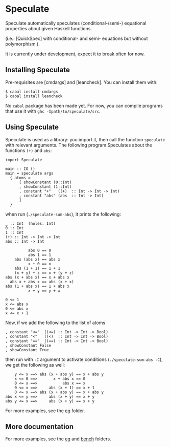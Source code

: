 Speculate
=========

Speculate automatically speculates (conditional-/semi-) equational properties
about given Haskell functions.

(i.e.: [QuickSpec] with conditional- and semi- equations but without
polymorphism.).

It is currently under development, expect it to break often for now.


Installing Speculate
--------------------

Pre-requisites are [cmdargs] and [leancheck].
You can install them with:

	$ cabal install cmdargs
	$ cabal install leancheck

No `cabal` package has been made yet.  For now, you can compile programs that
use it with `ghc -Ipath/to/speculate/src`.


Using Speculate
---------------

Speculate is used as a library: you import it, then call the function
`speculate` with relevant arguments.  The following program Speculates about
the functions `(+)` and `abs`:

	import Speculate

	main :: IO ()
	main = speculate args
	  { atoms =
		  [ showConstant (0::Int)
		  , showConstant (1::Int)
		  , constant "+"   ((+)  :: Int -> Int -> Int)
		  , constant "abs" (abs  :: Int -> Int)
		  ]
	  }

when run (`./speculate-sum-abs`), it prints the following:

	_ :: Int  (holes: Int)
	0 :: Int
	1 :: Int
	(+) :: Int -> Int -> Int
	abs :: Int -> Int

	          abs 0 == 0
	          abs 1 == 1
	    abs (abs x) == abs x
	          x + 0 == x
	    abs (1 + 1) == 1 + 1
	    (x + y) + z == x + (y + z)
	abs (x + abs x) == x + abs x
	  abs x + abs x == abs (x + x)
	abs (1 + abs x) == 1 + abs x
	          x + y == y + x

	0 <= 1
	x <= abs x
	0 <= abs x
	x <= x + 1

Now, if we add the following to the list of atoms

	, constant "<="  ((<=) :: Int -> Int -> Bool)
	, constant "<"   ((<)  :: Int -> Int -> Bool)
	, constant "=="  ((==) :: Int -> Int -> Bool)
	, showConstant False
	, showConstant True

then run with `-C` argument to activate conditions (`./speculate-sum-abs -C`),
we get the following as well:

	    y <= x ==> abs (x + abs y) == x + abs y
	    x <= 0 ==>       x + abs x == 0
	    0 <= x ==>           abs x == x
	    0 <= x ==>     abs (x + 1) == x + 1
	    0 <= x ==> abs (x + abs y) == x + abs y
	abs x <= y ==>     abs (x + y) == x + y
	abs y <= x ==>     abs (x + y) == x + y

For more examples, see the [eg](eg) folder.


More documentation
------------------

For more examples, see the [eg](eg) and [bench](bench) folders.
